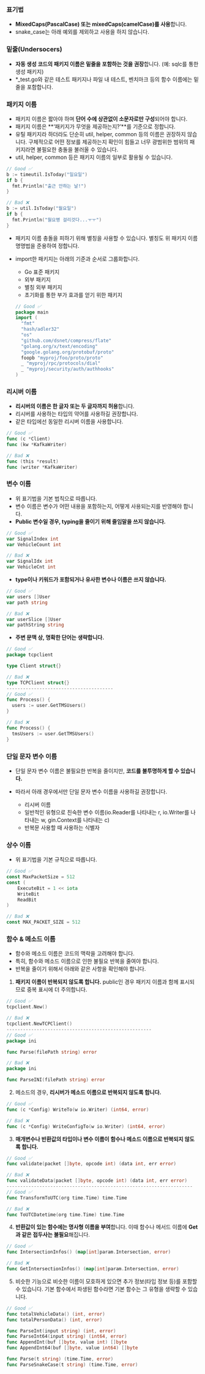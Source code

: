 ### 표기법

- **MixedCaps(PascalCase) 또는 mixedCaps(camelCase)를 사용**합니다.
- snake_case는 아래 예외를 제외하고 사용을 하지 않습니다.

### 밑줄(Undersocers)

- **자동 생성 코드의 패키지 이름은 밑줄을 포함하는 것을 권장**합니다. (예: sqlc를 통한 생성 패키지)
- \*\_test.go와 같은 테스트 패키지나 파일 내 테스트, 벤치마크 등의 함수 이름에는 밑줄을 포함합니다.

### 패키지 이름

- 패키지 이름은 짧아야 하며 **단어 수에 상관없이 소문자로만 구성**되어야 합니다.
- 패키지 이름은 **‘패키지가 무엇을 제공하는지?’**를 기준으로 정합니다.
- 유틸 패키지라 하더라도 단순히 util, helper, common 등의 이름은 권장하지 않습니다. 구체적으로 어떤 정보를 제공하는지 확인이 힘들고 너무 광범위한 범위의 패키지라면 불필요한 충돌을 불러올 수 있습니다.
- util, helper, common 등은 패키지 이름의 일부로 활용될 수 있습니다.

```go
// Good ✅
b := timeutil.IsToday("일요일")
if b {
  fmt.Println("출근 안하는 날!")
}

// Bad ❌
b := util.IsToday("월요일")
if b {
  fmt.Println("월요병 걸리것다...ㅜㅜ")
}
```

- 패키지 이름 충돌을 피하기 위해 별칭을 사용할 수 있습니다. 별칭도 위 패키지 이름 명명법을 준용하여 정합니다.
- import한 패키지는 아래의 기준과 순서로 그룹화합니다.

  - Go 표준 패키지
  - 외부 패키지
  - 별칭 외부 패키지
  - 초기화를 통한 부가 효과를 얻기 위한 패키지

  ```go
  // Good ✅
  package main
  import (
    "fmt"
    "hash/adler32"
    "os"
    "github.com/dsnet/compress/flate"
    "golang.org/x/text/encoding"
    "google.golang.org/protobuf/proto"
    foopb "myproj/foo/proto/proto"
    _ "myproj/rpc/protocols/dial"
    _ "myproj/security/auth/authhooks"
  )
  ```

### 리시버 이름

- **리시버의 이름은 한 글자 또는 두 글자까지 허용**합니다.
- 리시버를 사용하는 타입의 약어를 사용하길 권장합니다.
- 같은 타입에선 동일한 리시버 이름을 사용합니다.

```go
// Good ✅
func (c *Client)
func (kw *KafkaWriter)

// Bad ❌
func (this *result)
func (writer *KafkaWriter)
```

### 변수 이름

- 위 표기법을 기본 법칙으로 따릅니다.
- 변수 이름은 변수가 어떤 내용을 포함하는지, 어떻게 사용되는지를 반영해야 합니다.
- **Public 변수일 경우, typing을 줄이기 위해 줄임말을 쓰지 않습니다.**

```go
// Good ✅
var SignalIndex int
var VehicleCount int

// Bad ❌
var SignalIdx int
var VehicleCnt int
```

- **type이나 키워드가 포함되거나 유사한 변수나 이름은 쓰지 않습니다.**

```go
// Good ✅
var users []User
var path string

// Bad ❌
var userSlice []User
var pathString string
```

- **주변 문맥 상, 명확한 단어는 생략합니다.**

```go
// Good ✅
package tcpclient

type Client struct{}

// Bad ❌
type TCPClient struct{}
---------------------------------------
// Good ✅
func Process() {
  users := user.GetTMSUsers()
}

// Bad ❌
func Process() {
  tmsUsers := user.GetTMSUsers()
}
```

### 단일 문자 변수 이름

- 단일 문자 변수 이름은 불필요한 반복을 줄이지만, **코드를 불투명하게 할 수 있습니다.**
- 따라서 아래 경우에서만 단일 문자 변수 이름을 사용하길 권장합니다.

  - 리시버 이름
  - 일반적인 유형으로 친숙한 변수 이름(io.Reader를 나타내는 r, io.Writer를 나타내는 w, gin.Context를 나타내는 c)
  - 반복문 사용할 때 사용하는 식별자

### 상수 이름

- 위 표기법을 기본 규칙으로 따릅니다.

```go
// Good ✅
const MaxPacketSize = 512
const (
    ExecuteBit = 1 << iota
    WriteBit
    ReadBit
)

// Bad ❌
const MAX_PACKET_SIZE = 512
```

### 함수 & 메소드 이름

- 함수와 메소드 이름은 코드의 맥락을 고려해야 합니다.
- 특히, 함수와 메소드 이름으로 인한 불필요 반복을 줄여야 합니다.
- 반복을 줄이기 위해서 아래와 같은 사항을 확인해야 합니다.

1. **패키지 이름이 반복되지 않도록 합니다.** public인 경우 패키지 이름과 함께 표시되므로 중복 표시에 더 주의합니다.

```go
// Good ✅
tcpclient.New()

// Bad ❌
tcpclient.NewTCPClient()
-----------------------------------------------------
// Good ✅
package ini

func Parse(filePath string) error

// Bad ❌
package ini

func ParseINI(filePath string) error
```

2. 메소드의 경우, **리시버가 메소드 이름으로 반복되지 않도록 합니다.**

```go
// Good ✅
func (c *Config) WriteTo(w io.Writer) (int64, error)

// Bad ❌
func (c *Config) WriteConfigTo(w io.Writer) (int64, error)
```

3. **매개변수나 반환값의 타입이나 변수 이름이 함수나 메소드 이름으로 반복되지 않도록 합니다.**

```go
// Good ✅
func validate(packet []byte, opcode int) (data int, err error)

// Bad ❌
func validateData(packet []byte, opcode int) (data int, err error)
--------------------------------------------------------------------
// Good ✅
func TransformToUTC(org time.Time) time.Time

// Bad ❌
func ToUTCDatetime(org time.Time) time.Time
```

4. **반환값이 있는 함수에는 명사형 이름을 부여**합니다. 이때 함수나 메서드 이름에 **Get과 같은 접두사는 불필요**해집니다.

```go
// Good ✅
func IntersectionInfos() (map[int]param.Intersection, error)

// Bad ❌
func GetIntersectionInfos() (map[int]param.Intersection, error)
```

5. 비슷한 기능으로 비슷한 이름이 모호하게 있으면 추가 정보(타입 정보 등)를 포함할 수 있습니다. 기본 함수에서 파생된 함수라면 기본 함수는 그 유형을 생략할 수 있습니다.

```go
// Good ✅
func totalVehicleData() (int, error)
func totalPersonData() (int, error)

func ParseInt(input string) (int, error)
func ParseInt64(input string) (int64, error)
func AppendInt(buf []byte, value int) []byte
func AppendInt64(buf []byte, value int64) []byte

func Parse(t string) (time.Time, error)
func ParseSnakeCase(t string) (time.Time, error)
```
